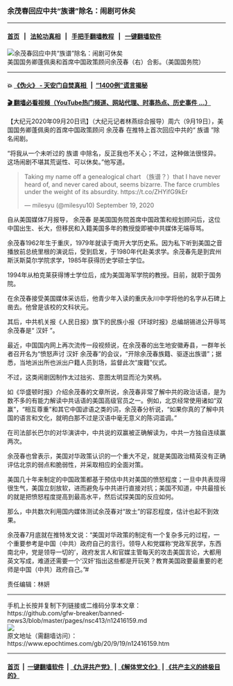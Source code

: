 ### 余茂春回应中共“族谱”除名：闹剧可休矣
------------------------

#### [首页](https://github.com/gfw-breaker/banned-news3/blob/master/README.md) &nbsp;&nbsp;|&nbsp;&nbsp; [法轮功真相](https://github.com/begood0513/basic/blob/master/README.md)  &nbsp;&nbsp;|&nbsp;&nbsp; [手把手翻墙教程](https://github.com/gfw-breaker/guides/wiki)  &nbsp;&nbsp;|&nbsp;&nbsp; [一键翻墙软件](https://github.com/gfw-breaker/nogfw/blob/master/README.md)  



<div><img alt="余茂春回应中共“族谱”除名：闹剧可休矣" class="attachment-djy_600_400 size-djy_600_400 wp-post-image" src="https://i.epochtimes.com/assets/uploads/2020/09/Miles_Yu_Photo_with_S_s878x785-600x400.jpg"/>
<div class="caption">
 美国国务卿蓬佩奥和首席中国政策顾问余茂春（右）合影。（美国国务院）
</div></div><hr/>

#### 💥 [《伪火》 - 天安门自焚真相 ](http://158.247.195.190:10000/videos/blog/weihuo.html)&nbsp; |&nbsp; [“1400例”谎言揭秘  ](http://158.247.195.190:10000/videos/blog/jiexi1400.html)

#### [ 🎬  翻墙必看视频（YouTube热门频道、网站代理、时事热点、历史事件 ...）](https://github.com/gfw-breaker/links/blob/master/banned.md)

<div><p>
 【大纪元2020年09月20日讯】（大纪元记者林燕综合报导）周六（9月19日），美国国务卿蓬佩奥的首席中国政策顾问
 <ok href="https://www.epochtimes.com/gb/tag/%E4%BD%99%E8%8C%82%E6%98%A5.html">
  余茂春
 </ok>
 在推特上首次回应中共的“
 <ok href="https://www.epochtimes.com/gb/tag/%E6%97%8F%E8%B0%B1.html">
  族谱
 </ok>
 ”除名闹剧。
</p>
<p>
 “将我从一个未听过的
 <ok href="https://www.epochtimes.com/gb/tag/%E6%97%8F%E8%B0%B1.html">
  族谱
 </ok>
 中除名，反正我也不关心；不过，这种做法很怪异。这场闹剧不堪其荒诞性、可以休矣。”他写道。
</p>
<blockquote class="twitter-tweet">
 <p dir="ltr" lang="en">
  Taking my name off a genealogical chart （族谱？）that I have never heard of, and never cared about, seems bizarre. The farce crumbles under the weight of its absurdity. https://t.co/ZHYifG9kEr
 </p>
 <p>
  — milesyu (@milesyu10) September 19, 2020
 </p>
</blockquote>
<p>
 <p>
  自从美国媒体7月报导，
  <ok href="https://www.epochtimes.com/gb/tag/%E4%BD%99%E8%8C%82%E6%98%A5.html">
   余茂春
  </ok>
  是美国国务院首席中国政策和规划顾问后，这位中国出生、长大，但移民和入籍美国多年的教授旋即被中共媒体无端辱骂。
 </p>
 <p>
  余茂春1962年生于重庆，1979年就读于南开大学历史系。因为私下听到美国之音播放前总统里根的演说后，受到启发，于1980年代赴美求学。余茂春先是到宾州斯沃斯莫尔学院求学，1985年获得历史学硕士学位。
 </p>
 <p>
  1994年从柏克莱获得博士学位后，成为美国海军学院的教授。目前，就职于国务院。
 </p>
 <p>
  在余茂春接受美国媒体采访后，他青少年入读的重庆永川中学将他的名字从石碑上凿去。他曾是该校的文科状元。
 </p>
 <p>
  其后，中共机关报《人民日报》旗下的民族小报《环球时报》总编胡锡进公开辱骂余茂春是“
  <ok href="https://www.epochtimes.com/gb/tag/%E6%B1%89%E5%A5%B8.html">
   汉奸
  </ok>
  ”。
 </p>
 <p>
  最近，中国国内网上再次流传一段视频说，在余茂春的出生地安徽寿县，一群年长者召开名为“愤怒声讨
  <ok href="https://www.epochtimes.com/gb/tag/%E6%B1%89%E5%A5%B8.html">
   汉奸
  </ok>
  余茂春”的会议，“开除余茂春族籍、驱逐出族谱”；据悉，当地派出所也派出户籍人员到场，监督此次“废籍”仪式。
 </p>
 <p>
  不过，这类闹剧因制作太过拙劣、意图太明显而沦为笑柄。
 </p>
 <p>
  如《华盛顿时报》介绍余茂春的文章所说，余茂春非常了解中共的政治话语，是为数不多的有能力解读中共话语的美国高级官员之一。例如，北京经常使用诸如“双赢”，“相互尊重”和其它中国谚语之类的词，余茂春分析说，“如果你真的了解中共国的语言和文化，就明白那不过是汉语中毫无意义的陈词滥调。”
 </p>
 <p>
  在司法部长巴尔的对华演讲中，中共说的双赢被正确解读为，中共一方独自连续赢两次。
 </p>
 <p>
  余茂春也曾表示，美国对华政策认识的一个重大不足，就是美国政治精英没有正确评估北京的弱点和脆弱性，并采取相应的全面对策。
 </p>
 <p>
  美国几十年来制定的中国政策都基于预估中共对美国的愤怒程度；一旦中共表现得很生气，美国立刻放软，进而避免与中共进行直接对抗；美国不知道，中共最擅长的就是把愤怒程度提高到最高水平，然后试探美国的反应如何。
 </p>
 <p>
  那么，中共数次利用国内媒体测试余茂春对“故土”的容忍程度，估计也起不到效果。
 </p>
 <p>
  余茂春7月底就在推特发文说：“美国对华政策的制定有一个复杂多元的过程，一个重要参考是中国（中共）政府自己的言行。领导人和党媒称‘党政军民学，东西南北中，党是领导一切的’，政府发言人和官媒主管每天的攻击美国言论，大都用英文写成，难道还需要一个‘汉奸’指出这些都是开玩笑？教育美国政要最重要的老师是中国（中共）政府自己。”#
 </p>
 <p>
  责任编辑：林妍
 </p>
</p></div>
<hr/>
手机上长按并复制下列链接或二维码分享本文章：<br/>
https://github.com/gfw-breaker/banned-news3/blob/master/pages/nsc413/n12416159.md <br/>
<a href='https://github.com/gfw-breaker/banned-news3/blob/master/pages/nsc413/n12416159.md'><img src='https://github.com/gfw-breaker/banned-news3/blob/master/pages/nsc413/n12416159.md.png'/></a> <br/>
原文地址（需翻墙访问）：https://www.epochtimes.com/gb/20/9/19/n12416159.htm


------------------------
#### [首页](https://github.com/gfw-breaker/banned-news3/blob/master/README.md) &nbsp;|&nbsp; [一键翻墙软件](https://github.com/gfw-breaker/nogfw/blob/master/README.md) &nbsp;| [《九评共产党》](https://github.com/gfw-breaker/9ping.md/blob/master/README.md#九评之一评共产党是什么) | [《解体党文化》](https://github.com/gfw-breaker/jtdwh.md/blob/master/README.md) | [《共产主义的终极目的》](https://github.com/gfw-breaker/gczydzjmd.md/blob/master/README.md)


<img src='http://gfw-breaker.win/banned-news3/pages/nsc413/n12416159.md' width='0px' height='0px'/>